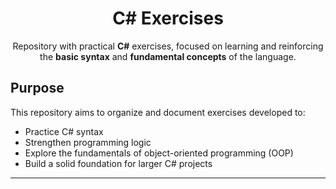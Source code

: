 <div align="center"> 

# C# Exercises

Repository with practical **C#** exercises, focused on learning and reinforcing the **basic syntax** and **fundamental concepts** of the language.

</div>

## Purpose

This repository aims to organize and document exercises developed to:
- Practice C# syntax  
- Strengthen programming logic  
- Explore the fundamentals of object-oriented programming (OOP)  
- Build a solid foundation for larger C# projects

---

